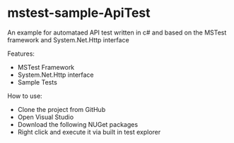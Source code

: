 # mstest-sample-ApiTest

An example for automataed API test written in c# and based on the MSTest framework and System.Net.Http interface

Features:
- MSTest Framework
- System.Net.Http interface
- Sample Tests


How to use:
- Clone the project from GitHub
- Open Visual Studio
- Download the following NUGet packages
- Right click and execute it via built in test explorer
